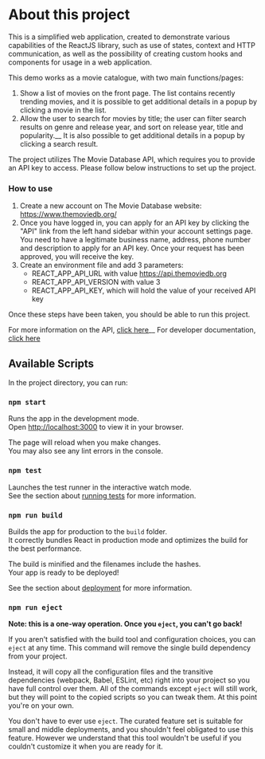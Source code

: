 # About this project

This is a simplified web application, created to demonstrate various capabilities of the ReactJS library, such as use of
states, context and HTTP communication, as well as the possibility of creating custom hooks and components for usage in a web application.

This demo works as a movie catalogue, with two main functions/pages:

1. Show a list of movies on the front page. The list contains recently trending movies, and it is possible to get additional details in a popup by clicking a movie in the list.
2. Allow the user to search for movies by title; the user can filter search results on genre and release year, and sort on release year, title and popularity.__ 
It is also possible to get additional details in a popup by clicking a search result.

The project utilizes The Movie Database API, which requires you to provide an API key to access. Please follow below instructions to set up the project.

### How to use
1. Create a new account on The Movie Database website: https://www.themoviedb.org/
2. Once you have logged in, you can apply for an API key by clicking the "API" link from the left hand sidebar within your account settings page. You need to have a legitimate business name, address, phone number and description to apply for an API key. Once your request has been approved, you will receive the key.
3. Create an environment file and add 3 parameters:
    - REACT_APP_API_URL with value https://api.themoviedb.org
    - REACT_APP_API_VERSION with value 3
    - REACT_APP_API_KEY, which will hold the value of your received API key

Once these steps have been taken, you should be able to run this project.

For more information on the API, [click here](https://www.themoviedb.org/documentation/api)__
For developer documentation, [click here](https://developers.themoviedb.org/3)

## Available Scripts

In the project directory, you can run:

### `npm start`

Runs the app in the development mode.\
Open [http://localhost:3000](http://localhost:3000) to view it in your browser.

The page will reload when you make changes.\
You may also see any lint errors in the console.

### `npm test`

Launches the test runner in the interactive watch mode.\
See the section about [running tests](https://facebook.github.io/create-react-app/docs/running-tests) for more information.

### `npm run build`

Builds the app for production to the `build` folder.\
It correctly bundles React in production mode and optimizes the build for the best performance.

The build is minified and the filenames include the hashes.\
Your app is ready to be deployed!

See the section about [deployment](https://facebook.github.io/create-react-app/docs/deployment) for more information.

### `npm run eject`

**Note: this is a one-way operation. Once you `eject`, you can't go back!**

If you aren't satisfied with the build tool and configuration choices, you can `eject` at any time. This command will remove the single build dependency from your project.

Instead, it will copy all the configuration files and the transitive dependencies (webpack, Babel, ESLint, etc) right into your project so you have full control over them. All of the commands except `eject` will still work, but they will point to the copied scripts so you can tweak them. At this point you're on your own.

You don't have to ever use `eject`. The curated feature set is suitable for small and middle deployments, and you shouldn't feel obligated to use this feature. However we understand that this tool wouldn't be useful if you couldn't customize it when you are ready for it.

